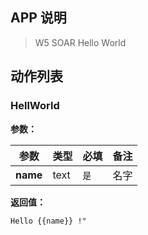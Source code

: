 ## APP 说明

> W5 SOAR Hello World

## 动作列表

### HellWorld

**参数：**

|  参数   | 类型  |  必填   |  备注  |
|  ----  | ----  |  ----  |  ----  |
| **name**  | text | `是` | 名字 |

**返回值：**

```
Hello {{name}} !"
```